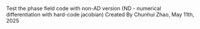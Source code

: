 Test the phase field code with non-AD version (ND - numerical differentiation with hard-code jacobian)
Created By Chunhui Zhao, May 11th, 2025